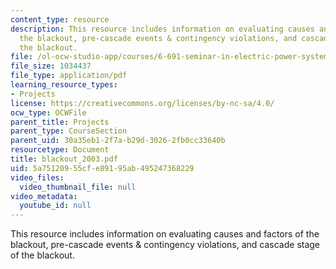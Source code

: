 ```yaml
---
content_type: resource
description: This resource includes information on evaluating causes and factors of
  the blackout, pre-cascade events & contingency violations, and cascade stage of
  the blackout.
file: /ol-ocw-studio-app/courses/6-691-seminar-in-electric-power-systems-spring-2006/5a75120955cfe89195ab495247368229_blackout_2003.pdf
file_size: 1034437
file_type: application/pdf
learning_resource_types:
- Projects
license: https://creativecommons.org/licenses/by-nc-sa/4.0/
ocw_type: OCWFile
parent_title: Projects
parent_type: CourseSection
parent_uid: 30a35eb1-2f7a-b29d-3026-2fb0cc33640b
resourcetype: Document
title: blackout_2003.pdf
uid: 5a751209-55cf-e891-95ab-495247368229
video_files:
  video_thumbnail_file: null
video_metadata:
  youtube_id: null
---
```

This resource includes information on evaluating causes and factors of the blackout, pre-cascade events & contingency violations, and cascade stage of the blackout.